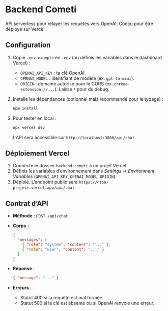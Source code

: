 # Backend Cometi

API serverless pour relayer les requêtes vers OpenAI. Conçu pour être déployé sur Vercel.

## Configuration

1. Copie `.env.example` en `.env` (ou définis les variables dans le dashboard Vercel) :
   - `OPENAI_API_KEY` : ta clé OpenAI.
   - `OPENAI_MODEL` : identifiant de modèle (ex. `gpt-4o-mini`).
   - `ORIGIN` : domaine autorisé pour le CORS (ex. `chrome-extension://...`). Laisse `*` pour du debug.

2. Installe les dépendances (optionnel mais recommandé pour le typage) :

   ```bash
   npm install
   ```

3. Pour tester en local :

   ```bash
   npx vercel dev
   ```

   L’API sera accessible sur `http://localhost:3000/api/chat`.

## Déploiement Vercel

1. Connecte le dossier `backend-cometi` à un projet Vercel.
2. Définis les variables d’environnement dans *Settings → Environment Variables* (`OPENAI_API_KEY`, `OPENAI_MODEL`, `ORIGIN`).
3. Déploie. L’endpoint public sera `https://<ton-projet>.vercel.app/api/chat`.

## Contrat d’API

- **Méthode** : `POST /api/chat`
- **Corps** :

  ```json
  {
    "messages": [
      { "role": "system", "content": "..." },
      { "role": "user", "content": "..." }
    ]
  }
  ```

- **Réponse** :

  ```json
  { "message": "..." }
  ```

- **Erreurs** :
  - Statut 400 si la requête est mal formée.
  - Statut 500 si la clé est absente ou si OpenAI renvoie une erreur.
